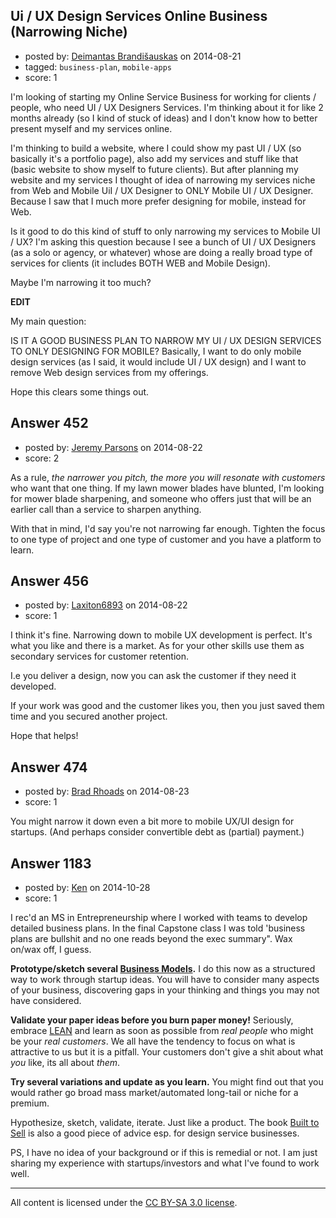 ## Ui / UX Design Services Online Business (Narrowing Niche)

- posted by: [Deimantas Brandišauskas](https://stackexchange.com/users/2658373/deimantas-brandi-auskas) on 2014-08-21
- tagged: `business-plan`, `mobile-apps`
- score: 1

<p>I'm looking of starting my Online Service Business for working for clients / people, who need UI / UX Designers Services. I'm thinking about it for like 2 months already (so I kind of stuck of ideas) and I don't know how to better present myself and my services online.</p>

<p>I'm thinking to build a website, where I could show my past UI / UX (so basically it's a portfolio page), also add my services and stuff like that (basic website to show myself to future clients). But after planning my website and my services I thought of idea of narrowing my services niche from Web and Mobile UiI / UX Designer to ONLY Mobile UI / UX Designer. Because I saw that I much more prefer designing for mobile, instead for Web.</p>

<p>Is it good to do this kind of stuff to only narrowing my services to Mobile UI / UX? I'm asking this question because I see a bunch of UI / UX Designers (as a solo or agency, or whatever) whose are doing a really broad type of services for clients (it includes BOTH WEB and Mobile Design).</p>

<p>Maybe I'm narrowing it too much?</p>

<p><strong>EDIT</strong> </p>

<p>My main question:</p>

<p>IS IT A GOOD BUSINESS PLAN TO NARROW MY UI / UX DESIGN SERVICES TO ONLY DESIGNING FOR MOBILE? Basically, I want to do only mobile design services (as I said, it would include UI / UX design) and I want to remove Web design services from my offerings. </p>

<p>Hope this clears some things out. </p>



## Answer 452

- posted by: [Jeremy Parsons](https://stackexchange.com/users/497810/jeremy-parsons) on 2014-08-22
- score: 2

<p>As a rule, <em>the narrower you pitch, the more you will resonate with customers</em> who want that one thing. If my lawn mower blades have blunted, I'm looking for mower blade sharpening, and someone who offers just that will be an earlier call than a service to sharpen anything.</p>

<p>With that in mind, I'd say you're not narrowing far enough. Tighten the focus to one type of project and one type of customer and you have a platform to learn. </p>



## Answer 456

- posted by: [Laxiton6893](https://stackexchange.com/users/2181902/laxiton6893) on 2014-08-22
- score: 1

<p>I think it's fine. Narrowing down to mobile UX development is perfect. It's what you like and there is a market. As for your other skills use them as secondary services for customer retention. </p>

<p>I.e you deliver a design, now you can ask the customer if they need it developed. </p>

<p>If your work was good and the customer likes you, then you just saved them time and you secured another project. </p>

<p>Hope that helps!</p>



## Answer 474

- posted by: [Brad Rhoads](https://stackexchange.com/users/42121/brad-rhoads) on 2014-08-23
- score: 1

<p>You might narrow it down even a bit more to mobile UX/UI design for startups. (And perhaps consider convertible debt as (partial) payment.)</p>



## Answer 1183

- posted by: [Ken](https://stackexchange.com/users/1153380/ken) on 2014-10-28
- score: 1

<p>I rec'd an MS in Entrepreneurship where I worked with teams to develop detailed business plans. In the final Capstone class I was told 'business plans are bullshit and no one reads beyond the exec summary". Wax on/wax off, I guess. </p>

<p><strong>Prototype/sketch several <a href="http://www.businessmodelgeneration.com/canvas/bmc" rel="nofollow">Business Models</a>.</strong> I do this now as a structured way to work through startup ideas. You will have to consider many aspects of your business, discovering gaps in your thinking and things you may not have considered.</p>

<p><strong>Validate your paper ideas before you burn paper money!</strong> Seriously, embrace <a href="http://theleanstartup.com/principles" rel="nofollow">LEAN</a> and learn as soon as possible from <em>real people</em> who might be your <em>real customers</em>. We all have the tendency to focus on what is attractive to us but it is a pitfall. Your customers don't give a shit about what <em>you</em> like, its all about <em>them</em>.</p>

<p><strong>Try several variations and update as you learn.</strong> You might find out that you would rather go broad mass market/automated long-tail or niche for a premium.  </p>

<p>Hypothesize, sketch, validate, iterate. Just like a product. The book <a href="http://www.builttosell.com/" rel="nofollow">Built to Sell</a> is also a good piece of advice esp. for design service businesses.</p>

<p>PS, I have no idea of your background or if this is remedial or not. I am just sharing my experience with startups/investors and what I've found to work well.</p>




---

All content is licensed under the [CC BY-SA 3.0 license](https://creativecommons.org/licenses/by-sa/3.0/).
